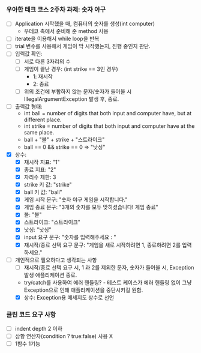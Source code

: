 ### 우아한 테크 코스 2주차 과제: 숫자 야구
- [ ] Application 시작했을 때, 컴퓨터의 숫자를 생성(int computer)
  - 우테코 측에서 준비해 준 method 사용
- [ ] iterate을 이용해서 while loop을 반복
- [ ] trial 변수를 사용해서 게임이 막 시작했는지, 진행 중인지 판단.
- [ ] 입력값 확인:
    - [ ] 서로 다른 3자리의 수
    - [ ] 게임이 끝난 경우: (int strike == 3인 경우)
        - 1: 재시작
        - 2: 종료
    - [ ] 위의 조건에 부합하지 않는 문자/숫자가 들어올 시 IllegalArgumentException 발생 후, 종료.
- [ ] 출력값 형태:
    - int ball = number of digits that both input and computer have, but at different place.
    - int strike = number of digits that both input and computer have at the same place.
    - ball + "볼" + strike + "스트라이크"
    - ball == 0 && strike == 0 => "낫싱"
- [x] 상수:
    - [x] 재시작 지표: "1"
    - [x] 종료 지표: "2"
    - [x] 자리수 제한: 3
    - [x] strike 키 값: "strike"
    - [x] ball 키 값: "ball"
    - [x] 게임 시작 문구: "숫자 야구 게임을 시작합니다."
    - [x] 게임 종료 문구: "3개의 숫자를 모두 맞히셨습니다! 게임 종료"
    - [x] 볼: "볼"
    - [x] 스트라이크: "스트라이크"
    - [x] 낫싱: "낫싱"
    - [x] input 요구 문구: "숫자를 입력해주세요 : "
    - [x] 재시작/종료 선택 요구 문구: "게임을 새로 시작하려면 1, 종료하려면 2를 입력하세요."
- [ ] 개인적으로 필요하다고 생각되는 사항
    - [ ] 재시작/종료 선택 요구 시, 1 과 2를 제외한 문자, 숫자가 들어올 시, Exception 발생 애플리케이션 종료.
    - try/catch를 사용하여 에러 핸들링? - 테스트 케이스가 에러 핸들링 없이 그냥 Exception으로 인해 애플리케이션을 중단시키길 원함.
    - [x] 상수: Exception용 메세지도 상수로 선언

### 클린 코드 요구 사항
- [ ] indent depth 2 이하
- [ ] 삼항 연산자(condition ? true:false) 사용 X
- [ ] 1함수 1기능